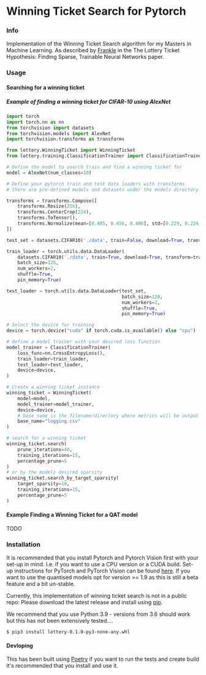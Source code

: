 # Winning Ticket Search for Pytorch

### Info

Implementation of the Winning Ticket Search algorithm for my Masters in Machine Learning. As described
by [Frankle](https://arxiv.org/abs/1803.03635) in the The Lottery Ticket Hypothesis: Finding Sparse, Trainable Neural
Networks paper.

### Usage

#### Searching for a winning ticket

##### Example of finding a winning ticket for CIFAR-10 using AlexNet

```python
import torch
import torch.nn as nn
from torchvision import datasets
from torchvision.models import AlexNet
import torchvision.transforms as transforms

from lottery.WinningTicket import WinningTicket
from lottery.training.ClassificationTrainer import ClassificationTrainer

# Define the model to search train and find a winning ticket for
model = AlexNet(num_classes=10)

# Define your pytorch train and test data loaders with transforms
# there are pre-defined models and datasets under the models directory for convenience

transforms = transforms.Compose([
    transforms.Resize(256),
    transforms.CenterCrop(224),
    transforms.ToTensor(),
    transforms.Normalize(mean=[0.485, 0.456, 0.406], std=[0.229, 0.224, 0.225]),
])

test_set = datasets.CIFAR10('./data', train=False, download=True, transform=transforms)

train_loader = torch.utils.data.DataLoader(
    datasets.CIFAR10('./data', train=True, download=True, transform=transforms),
    batch_size=128,
    num_workers=2,
    shuffle=True,
    pin_memory=True)

test_loader = torch.utils.data.DataLoader(test_set,
                                          batch_size=128,
                                          num_workers=2,
                                          shuffle=True,
                                          pin_memory=True)

# Select the device for training
device = torch.device("cuda" if torch.cuda.is_available() else "cpu")

# define a model trainer with your desired loss function
model_trainer = ClassificationTrainer(
    loss_func=nn.CrossEntropyLoss(),
    train_loader=train_loader,
    test_loader=test_loader,
    device=device,
)

# Create a winning ticket instance
winning_ticket = WinningTicket(
    model=model,
    model_trainer=model_trainer,
    device=device,
    # base name is the filename/directory where metrics will be output if logging is switch on
    base_name="logging.csv"
)

# search for a winning ticket
winning_ticket.search(
    prune_iterations=40,
    training_iterations=15,
    percentage_prune=5
)
# or by the models desired sparsity
winning_ticket.search_by_target_sparsity(
    target_sparsity=10,
    training_iterations=15,
    percentage_prune=5
)
```

#### Example Finding a Winning Ticket for a QAT model

TODO

### Installation

It is recommended that you install Pytorch and Pytorch Vision first with your set-up in mind. I.e. if you want to use a
CPU version or a CUDA build. Set-up instructions for PyTorch and PyTorch Vision can be
found [here](https://pytorch.org/). If you want to use the quantised models opt for version >= 1.9 as this is still a beta feature and a bit un-stable.

Currently, this implementation of winning ticket search is not in a public repo:
Please download the latest release and install using [pip](https://pypi.org/project/pip/).

We recommend that you use Python 3.9 - versions from 3.6 should work but this has not been extensively tested....

```shell
$ pip3 install lottery-0.1.0-py3-none-any.whl
```

#### Devloping
This has been built using [Poetry](https://python-poetry.org/) if you want to run the tests and create build it's recommended that you install and use it. 
